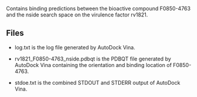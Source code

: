 Contains binding predictions between the bioactive compound F0850-4763 and the nside search space on the virulence factor rv1821.

## Files

- log.txt is the log file generated by AutoDock Vina.

- rv1821_F0850-4763_nside.pdbqt is the PDBQT file generated by AutoDock Vina containing the orientation and binding location of F0850-4763.

- stdoe.txt is the combined STDOUT and STDERR output of AutoDock Vina.

